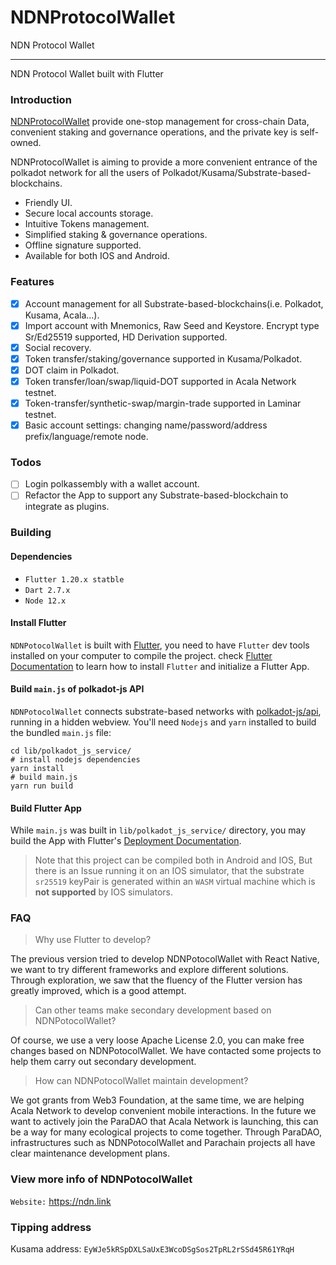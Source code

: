 # NDNProtocolWallet
NDN Protocol Wallet


----


NDN Protocol Wallet  built with Flutter



### Introduction

 [NDNProtocolWallet](http://ndn.link) provide one-stop management for cross-chain Data, convenient staking and governance operations, and the private key is self-owned. 



NDNProtocolWallet is aiming to provide a more convenient entrance of the polkadot network for all the users of Polkadot/Kusama/Substrate-based-blockchains.

- Friendly UI.
- Secure local accounts storage.
- Intuitive Tokens management.
- Simplified staking & governance operations.
- Offline signature supported.
- Available for both IOS and Android.

### Features
- [x] Account management for all Substrate-based-blockchains(i.e. Polkadot, Kusama, Acala...).
- [x] Import account with Mnemonics, Raw Seed and Keystore. Encrypt type Sr/Ed25519 supported, HD Derivation supported.
- [x] Social recovery.
- [x] Token transfer/staking/governance supported in Kusama/Polkadot.
- [x] DOT claim in Polkadot.
- [x] Token transfer/loan/swap/liquid-DOT supported in Acala Network testnet.
- [x] Token-transfer/synthetic-swap/margin-trade supported in Laminar testnet.
- [x] Basic account settings: changing name/password/address prefix/language/remote node.

### Todos

- [ ] Login polkassembly with a wallet account.
- [ ] Refactor the App to support any Substrate-based-blockchain to integrate as plugins.

### Building

#### Dependencies

- `Flutter 1.20.x statble` 
- `Dart 2.7.x` 
- `Node 12.x` 

#### Install Flutter 
`NDNPotocolWallet` is built with [Flutter](https://flutter.dev/), you need to have `Flutter` dev tools
installed on your computer to compile the project. check [Flutter Documentation](https://flutter.dev/docs)
 to learn how to install `Flutter` and initialize a Flutter App.

#### Build `main.js` of polkadot-js API
`NDNPotocolWallet` connects substrate-based networks with [polkadot-js/api](https://polkadot.js.org/api/), running in a hidden webview.
You'll need `Nodejs` and `yarn` installed to build the bundled `main.js` file:
```shell script
cd lib/polkadot_js_service/
# install nodejs dependencies
yarn install
# build main.js
yarn run build
```

#### Build Flutter App
While `main.js` was built in `lib/polkadot_js_service/` directory, you may build the App with Flutter's [Deployment Documentation](https://flutter.dev/docs).
>Note that this project can be compiled both in Android and IOS,
>But there is an Issue running it on an IOS simulator, that the
>substrate `sr25519` keyPair is generated within an `WASM` virtual
>machine which is **not supported** by IOS simulators.

### FAQ

> Why use Flutter to develop?

The previous version tried to develop NDNPotocolWallet with React Native, we want to try different frameworks and explore different solutions. Through exploration, we saw that the fluency of the Flutter version has greatly improved, which is a good attempt.

> Can other teams make secondary development based on NDNPotocolWallet?

Of course, we use a very loose Apache License 2.0, you can make free changes based on NDNPotocolWallet. We have contacted some projects to help them carry out secondary development. 


> How can NDNPotocolWallet maintain development?

We got grants from Web3 Foundation, at the same time, we are helping Acala Network to develop convenient mobile interactions. In the future we want to actively join the ParaDAO that Acala Network is launching, this can be a way for many ecological projects to come together. Through ParaDAO, infrastructures such as NDNPotocolWallet and Parachain projects all have clear maintenance development plans.


### View more info of NDNPotocolWallet
`Website:` https://ndn.link  

### Tipping address

Kusama address: `EyWJe5kRSpDXLSaUxE3WcoDSgSos2TpRL2rSSd45R61YRqH`

